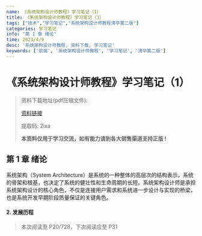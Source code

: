 ```yaml
---
name: 《系统架构设计师教程》学习笔记（1）
title: 《系统架构设计师教程》学习笔记（1）
tags: ["技术","学习笔记","系统架构设计师教程清华第二版"]
categories: 学习笔记
info: "第 1 章 绪论"
time: 2023/4/9
desc: '系统架构设计师教程, 资料下载, 学习笔记'
keywords: ['前端', '系统架构设计师教程', '学习笔记', '清华第二版']
---
```


# 《系统架构设计师教程》学习笔记（1）

> 资料下载地址(pdf压缩文件):
>
> [资料链接]( https://pan.baidu.com/s/1143x1mJLfGpRgx-5s8vQXA?pwd=2ixa )
>
> 提取码: 2ixa 
>
> **本资料仅用于学习交流，如有能力请到各大销售渠道支持正版 !**

## 第 1 章 绪论

系统架构（System Architecture）是系统的一种整体的高层次的结构表示，系统的骨架和根基，也决定了系统的健壮性和生命周期的长短。系统架构设计师是承担系统架构设计的核心角色，不仅是连接用户需求和系统进一步设计与实现的桥梁，也是系统开发早期阶段质量保证的关键角色。

#### 2. 发展历程



> 本次阅读至 P20/728，下次阅读应至 P31